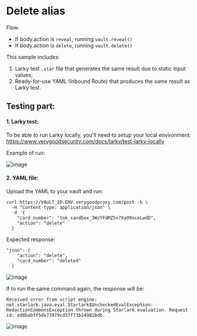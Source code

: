 # Delete alias

Flow:
- If body.action is `reveal`, running `vault.reveal()`
- If body.action is `delete`, running `vault.delete()`

This sample includes:
1. Larky test `.star` file that generates the same result due to static input values;
2. Ready-for-use YAML (Inbound Route) that produces the same result as Larky test.

## Testing part:

#### 1. Larky test:

To be able to run Larky locally, you'll need to setup your local environment:
https://www.verygoodsecurity.com/docs/larky/test-larky-locally

Example of run:

![image](https://github.com/vgs-samples/code-examples/assets/78090218/c7256bbc-9a1b-4d87-aba7-2e41be5b776b)

#### 2. YAML file:

Upload the YAML to your vault and run:
```
curl https://VAULT_ID.ENV.verygoodproxy.com/post -k \
  -H "Content-type: application/json" \
  -d '{
    "card_number": "tok_sandbox_3WzYFdMZSn7Xa99oceLwdD",
    "action": "delete"
  }
```

Expected response:
```
"json": {
    "action": "delete",
    "card_number": "deleted"
  }
```

![image](https://github.com/vgs-samples/code-examples/assets/78090218/967182d9-87a6-421e-afd3-b9f182827134)

If to run the same command again, the response will be:
```
Received error from script engine: net.starlark.java.eval.Starlark$UncheckedEvalException: RedactionCommonsException thrown during Starlark evaluation. Request id: ed8babff5de73979cd5ff73b24981bdb.
```

![image](https://github.com/vgs-samples/code-examples/assets/78090218/6d2c0c44-4b7b-487b-8c1d-84bc02ab8838)
